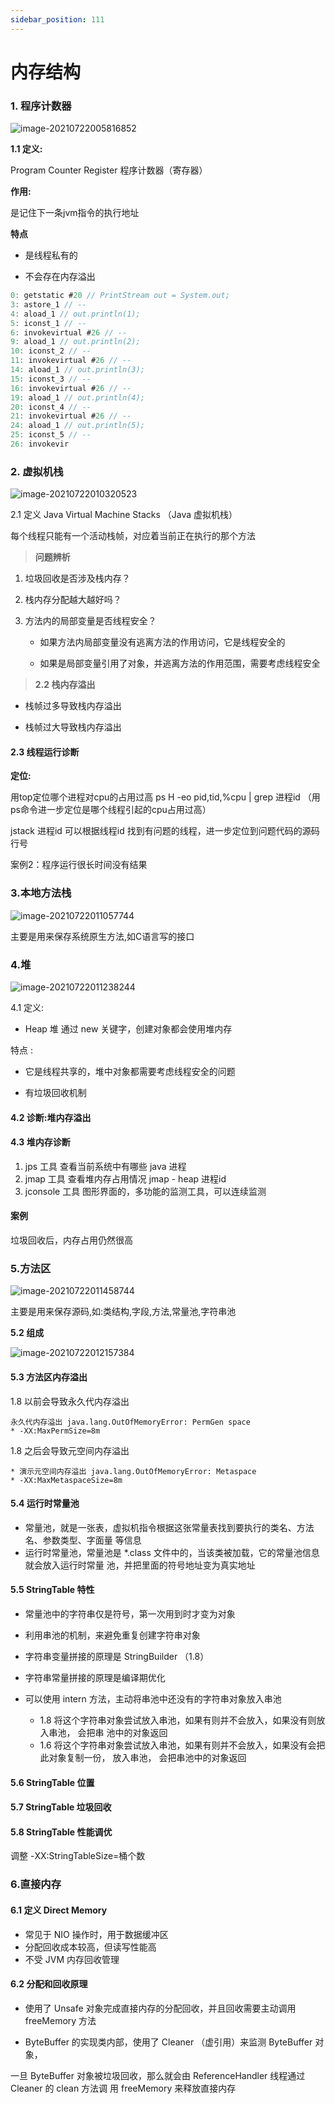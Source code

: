 ```yaml
---
sidebar_position: 111
---
```

# 内存结构 

###  1. 程序计数器 

![image-20210722005816852](asserts/images/image-20210722005816852.png)



**1.1 定义:**

 Program Counter Register 程序计数器（寄存器）

 **作用:**

是记住下一条jvm指令的执行地址

 **特点** 

- 是线程私有的

-  不会存在内存溢出

```java
0: getstatic #20 // PrintStream out = System.out;
3: astore_1 // --
4: aload_1 // out.println(1);
5: iconst_1 // --
6: invokevirtual #26 // --
9: aload_1 // out.println(2);
10: iconst_2 // --
11: invokevirtual #26 // --
14: aload_1 // out.println(3);
15: iconst_3 // --
16: invokevirtual #26 // --
19: aload_1 // out.println(4);
20: iconst_4 // --
21: invokevirtual #26 // --
24: aload_1 // out.println(5);
25: iconst_5 // --
26: invokevir
```



### 2. 虚拟机栈 

![image-20210722010320523](asserts/images/image-20210722010320523.png)

2.1 定义 Java Virtual Machine Stacks （Java 虚拟机栈）

每个线程只能有一个活动栈帧，对应着当前正在执行的那个方法

> **问题辨析** 

1. 垃圾回收是否涉及栈内存？ 

2.  栈内存分配越大越好吗？ 

3. 方法内的局部变量是否线程安全？

   -  如果方法内局部变量没有逃离方法的作用访问，它是线程安全的 

   - 如果是局部变量引用了对象，并逃离方法的作用范围，需要考虑线程安全



> **2.2 栈内存溢出** 

- 栈帧过多导致栈内存溢出

- 栈帧过大导致栈内存溢出



#### 2.3 线程运行诊断

**定位:**

 用top定位哪个进程对cpu的占用过高 ps H -eo pid,tid,%cpu | grep 进程id （用ps命令进一步定位是哪个线程引起的cpu占用过高） 

jstack 进程id 可以根据线程id 找到有问题的线程，进一步定位到问题代码的源码行号 



案例2：程序运行很长时间没有结果



### 3.本地方法栈 

![image-20210722011057744](asserts/images/image-20210722011057744.png)

主要是用来保存系统原生方法,如C语言写的接口



### 4.堆 

![image-20210722011238244](asserts/images/image-20210722011238244.png)

4.1 定义:

-  Heap 堆 通过 new 关键字，创建对象都会使用堆内存

 特点 :

- 它是线程共享的，堆中对象都需要考虑线程安全的问题 

- 有垃圾回收机制



#### 4.2 诊断:堆内存溢出

#### 4.3 堆内存诊断

1. jps 工具 查看当前系统中有哪些 java 进程 
2.  jmap 工具 查看堆内存占用情况 jmap - heap 进程id 
3. jconsole 工具 图形界面的，多功能的监测工具，可以连续监测

#### 案例

垃圾回收后，内存占用仍然很高





### 5.方法区

![image-20210722011458744](asserts/images/image-20210722011458744.png)

主要是用来保存源码,如:类结构,字段,方法,常量池,字符串池



**5.2 组成**

![image-20210722012157384](asserts/images/image-20210722012157384.png)



#### 5.3 方法区内存溢出

1.8 以前会导致永久代内存溢出

```
永久代内存溢出 java.lang.OutOfMemoryError: PermGen space
* -XX:MaxPermSize=8m
```

1.8 之后会导致元空间内存溢出

```
* 演示元空间内存溢出 java.lang.OutOfMemoryError: Metaspace
* -XX:MaxMetaspaceSize=8m
```

#### 5.4 运行时常量池

- 常量池，就是一张表，虚拟机指令根据这张常量表找到要执行的类名、方法名、参数类型、字面量 等信息 
- 运行时常量池，常量池是 *.class 文件中的，当该类被加载，它的常量池信息就会放入运行时常量 池，并把里面的符号地址变为真实地址



#### 5.5 StringTable 特性

- 常量池中的字符串仅是符号，第一次用到时才变为对象

-  利用串池的机制，来避免重复创建字符串对象

-  字符串变量拼接的原理是 StringBuilder （1.8）

-  字符串常量拼接的原理是编译期优化

- 可以使用 intern 方法，主动将串池中还没有的字符串对象放入串池

  - 1.8 将这个字符串对象尝试放入串池，如果有则并不会放入，如果没有则放入串池， 会把串 池中的对象返回
  - 1.6 将这个字符串对象尝试放入串池，如果有则并不会放入，如果没有会把此对象复制一份， 放入串池， 会把串池中的对象返回

  

  

#### 5.6 StringTable 位置



#### 5.7 StringTable 垃圾回收



#### 5.8 StringTable 性能调优

调整 -XX:StringTableSize=桶个数





### 6.直接内存

#### 6.1 定义 Direct Memory

- 常见于 NIO 操作时，用于数据缓冲区 
- 分配回收成本较高，但读写性能高 
- 不受 JVM 内存回收管理



#### 6.2 分配和回收原理

- 使用了 Unsafe 对象完成直接内存的分配回收，并且回收需要主动调用 freeMemory 方法 

- ByteBuffer 的实现类内部，使用了 Cleaner （虚引用）来监测 ByteBuffer 对象，

一旦 ByteBuffer 对象被垃圾回收，那么就会由 ReferenceHandler 线程通过 Cleaner 的 clean 方法调 用 freeMemory 来释放直接内存
